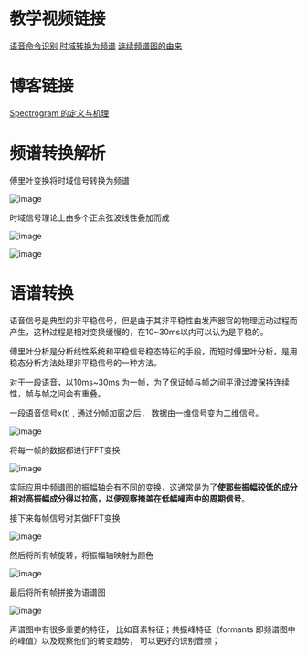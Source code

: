 # 教学视频链接
[语音命令识别](https://www.bilibili.com/video/BV1x44y1Y7c8/?spm_id_from=333.337.search-card.all.click&vd_source=bd9b0c20658086a80ddce73476f5c881)
[时域转换为频谱](https://www.bilibili.com/video/BV13g4y1d76Z/?spm_id_from=333.788&vd_source=bd9b0c20658086a80ddce73476f5c881)
[连续频谱图的由来](https://www.bilibili.com/video/BV1jm411X7kg/?spm_id_from=333.788&vd_source=bd9b0c20658086a80ddce73476f5c881)

# 博客链接
[Spectrogram 的定义与机理](https://blog.csdn.net/chumingqian/article/details/123019808)

# 频谱转换解析

傅里叶变换将时域信号转换为频谱

![image](https://github.com/Heterogeneity/Notes/assets/102458836/a87122c4-fa02-42ee-abc4-8e940ae5f82c)

时域信号理论上由多个正余弦波线性叠加而成

![image](https://github.com/Heterogeneity/Notes/assets/102458836/2b31549a-76b1-4a8d-abf1-4ec438d374a3)

![image](https://github.com/Heterogeneity/Notes/assets/102458836/450d3037-1cc3-4193-8a21-751af2aba903)

# 语谱转换

语音信号是典型的非平稳信号，但是由于其非平稳性由发声器官的物理运动过程而产生，这种过程是相对变换缓慢的，在10~30ms以内可以认为是平稳的。

傅里叶分析是分析线性系统和平稳信号稳态特征的手段，而短时傅里叶分析，是用稳态分析方法处理非平稳信号的一种方法。

对于一段语音，以10ms~30ms 为一帧，为了保证帧与帧之间平滑过渡保持连续性，帧与帧之间会有重叠。

一段语音信号x(t) , 通过分帧加窗之后， 数据由一维信号变为二维信号。

![image](https://github.com/Heterogeneity/Notes/assets/102458836/b4f03964-084c-41f1-af5b-e7fe07da6259)

将每一帧的数据都进行FFT变换

![image](https://github.com/Heterogeneity/Notes/assets/102458836/c4e2f02a-1582-4a0d-9217-113a1935f065)

实际应用中频谱图的振幅轴会有不同的变换，这通常是为了**使那些振幅较低的成分相对高振幅成分得以拉高，以便观察掩盖在低幅噪声中的周期信号**。

接下来每帧信号对其做FFT变换

![image](https://github.com/Heterogeneity/Notes/assets/102458836/bc22208d-4b03-4680-b9d1-61ab0add860f)

然后将所有帧旋转，将振幅轴映射为颜色

![image](https://github.com/Heterogeneity/Notes/assets/102458836/fee0c322-6d59-48d4-90d0-54e8857f81ad)

最后将所有帧拼接为语谱图

![image](https://github.com/Heterogeneity/Notes/assets/102458836/4b6f7cc3-76ae-42b2-b385-7224226660df)

声谱图中有很多重要的特征， 比如音素特征；共振峰特征（formants 即频谱图中的峰值）以及观察他们的转变趋势， 可以更好的识别音频；




